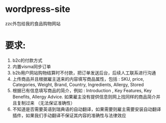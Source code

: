# wordpress-site
zzc外包给我的食品购物网站

# 要求:

1. b2c的付款方式
2. 内置visma同步订单
3. b2b用户网站购物结算时不付款，把订单发送后台，后续人工联系进行沟通
4. 上传商品并且根据雇主送来的内容填写商品属性，包括 : SKU, price, Categories, Weight, Brand, Country, Ingredients, Allergy, Stored
5. 根据已有信息填写商品的简介，例如 : Introduction , Key Features, Key Benefits, Allergy Advice. 如果雇主没有提供信息则网上找同样的商品简介并且复制过来 （无法保证准确性）
6. 不知道是否需要英语到瑞典语的自动翻译，如果需要则雇主需要安装自动翻译插件，如果我们手动翻译不保证其内容的准确性与法律效应

